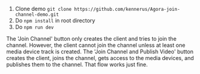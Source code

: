 1. Clone demo `git clone https://github.com/kennerus/Agora-join-channel-demo.git`
2. Do `npm install` in root directory
3. Do `npm run dev`

The 'Join Channel' button only creates the client and tries to join the channel. However, the client cannot join the channel unless at least one media device track is created.
The 'Join Channel and Publish Video' button creates the client, joins the channel, gets access to the media devices, and publishes them to the channel. That flow works just fine.
